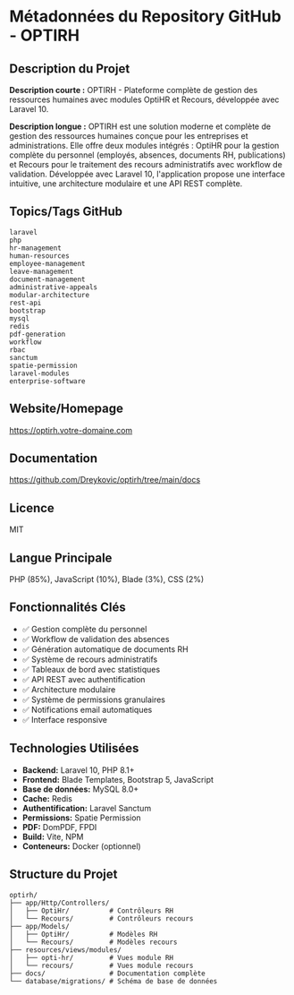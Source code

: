 # Métadonnées du Repository GitHub - OPTIRH

## Description du Projet
**Description courte :**
OPTIRH - Plateforme complète de gestion des ressources humaines avec modules OptiHR et Recours, développée avec Laravel 10.

**Description longue :**
OPTIRH est une solution moderne et complète de gestion des ressources humaines conçue pour les entreprises et administrations. Elle offre deux modules intégrés : OptiHR pour la gestion complète du personnel (employés, absences, documents RH, publications) et Recours pour le traitement des recours administratifs avec workflow de validation. Développée avec Laravel 10, l'application propose une interface intuitive, une architecture modulaire et une API REST complète.

## Topics/Tags GitHub
```
laravel
php
hr-management
human-resources
employee-management
leave-management
document-management
administrative-appeals
modular-architecture
rest-api
bootstrap
mysql
redis
pdf-generation
workflow
rbac
sanctum
spatie-permission
laravel-modules
enterprise-software
```

## Website/Homepage
https://optirh.votre-domaine.com

## Documentation
https://github.com/Dreykovic/optirh/tree/main/docs

## Licence
MIT

## Langue Principale
PHP (85%), JavaScript (10%), Blade (3%), CSS (2%)

## Fonctionnalités Clés
- ✅ Gestion complète du personnel
- ✅ Workflow de validation des absences
- ✅ Génération automatique de documents RH
- ✅ Système de recours administratifs
- ✅ Tableaux de bord avec statistiques
- ✅ API REST avec authentification
- ✅ Architecture modulaire
- ✅ Système de permissions granulaires
- ✅ Notifications email automatiques
- ✅ Interface responsive

## Technologies Utilisées
- **Backend:** Laravel 10, PHP 8.1+
- **Frontend:** Blade Templates, Bootstrap 5, JavaScript
- **Base de données:** MySQL 8.0+
- **Cache:** Redis
- **Authentification:** Laravel Sanctum
- **Permissions:** Spatie Permission
- **PDF:** DomPDF, FPDI
- **Build:** Vite, NPM
- **Conteneurs:** Docker (optionnel)

## Structure du Projet
```
optirh/
├── app/Http/Controllers/
│   ├── OptiHr/          # Contrôleurs RH
│   └── Recours/         # Contrôleurs recours
├── app/Models/
│   ├── OptiHr/          # Modèles RH  
│   └── Recours/         # Modèles recours
├── resources/views/modules/
│   ├── opti-hr/         # Vues module RH
│   └── recours/         # Vues module recours
├── docs/                # Documentation complète
└── database/migrations/ # Schéma de base de données
```